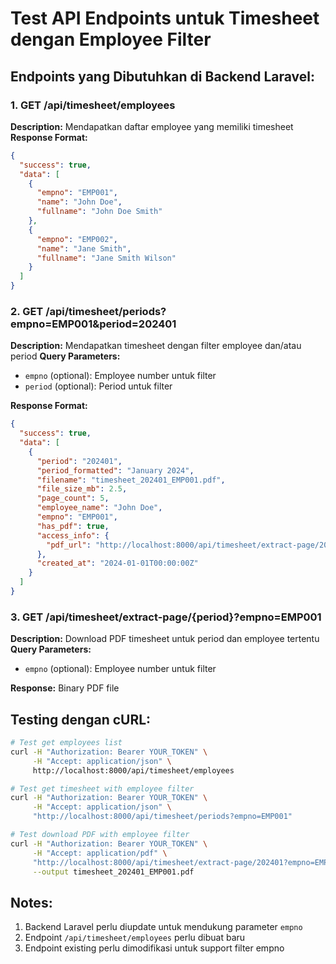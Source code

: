 # Test API Endpoints untuk Timesheet dengan Employee Filter

## Endpoints yang Dibutuhkan di Backend Laravel:

### 1. GET /api/timesheet/employees
**Description:** Mendapatkan daftar employee yang memiliki timesheet
**Response Format:**
```json
{
  "success": true,
  "data": [
    {
      "empno": "EMP001",
      "name": "John Doe",
      "fullname": "John Doe Smith"
    },
    {
      "empno": "EMP002", 
      "name": "Jane Smith",
      "fullname": "Jane Smith Wilson"
    }
  ]
}
```

### 2. GET /api/timesheet/periods?empno=EMP001&period=202401
**Description:** Mendapatkan timesheet dengan filter employee dan/atau period
**Query Parameters:**
- `empno` (optional): Employee number untuk filter
- `period` (optional): Period untuk filter

**Response Format:**
```json
{
  "success": true,
  "data": [
    {
      "period": "202401",
      "period_formatted": "January 2024",
      "filename": "timesheet_202401_EMP001.pdf",
      "file_size_mb": 2.5,
      "page_count": 5,
      "employee_name": "John Doe",
      "empno": "EMP001",
      "has_pdf": true,
      "access_info": {
        "pdf_url": "http://localhost:8000/api/timesheet/extract-page/202401?empno=EMP001"
      },
      "created_at": "2024-01-01T00:00:00Z"
    }
  ]
}
```

### 3. GET /api/timesheet/extract-page/{period}?empno=EMP001
**Description:** Download PDF timesheet untuk period dan employee tertentu
**Query Parameters:**
- `empno` (optional): Employee number untuk filter

**Response:** Binary PDF file

## Testing dengan cURL:

```bash
# Test get employees list
curl -H "Authorization: Bearer YOUR_TOKEN" \
     -H "Accept: application/json" \
     http://localhost:8000/api/timesheet/employees

# Test get timesheet with employee filter
curl -H "Authorization: Bearer YOUR_TOKEN" \
     -H "Accept: application/json" \
     "http://localhost:8000/api/timesheet/periods?empno=EMP001"

# Test download PDF with employee filter  
curl -H "Authorization: Bearer YOUR_TOKEN" \
     -H "Accept: application/pdf" \
     "http://localhost:8000/api/timesheet/extract-page/202401?empno=EMP001" \
     --output timesheet_202401_EMP001.pdf
```

## Notes:
1. Backend Laravel perlu diupdate untuk mendukung parameter `empno` 
2. Endpoint `/api/timesheet/employees` perlu dibuat baru
3. Endpoint existing perlu dimodifikasi untuk support filter empno
